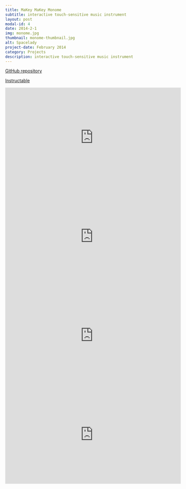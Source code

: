```yaml
---
title: MaKey MaKey Monome
subtitle: interactive touch-sensitive music instrument
layout: post
modal-id: 4
date: 2014-2-1
img: monome.jpg
thumbnail: monome-thumbnail.jpg
alt: Spacelady
project-date: February 2014
category: Projects
description: interactive touch-sensitive music instrument
---
```


[GitHub repository](https://github.com/jdeboi/monome)

[Instructable](http://www.instructables.com/id/MaKey-MaKey-Monome/)

<div class="embed-responsive embed-responsive-16by9">
<iframe width="560" height="315" src="https://www.youtube.com/embed/iqVz2CKDNXA" frameborder="0" allow="autoplay; encrypted-media" allowfullscreen></iframe>
</div>


<div class="embed-responsive embed-responsive-16by9">
<iframe width="560" height="315" src="https://www.youtube.com/embed/6j07iM7k5GQ" frameborder="0" allow="autoplay; encrypted-media" allowfullscreen></iframe>
</div>

<div class="embed-responsive embed-responsive-16by9">
<iframe width="560" height="315" src="https://www.youtube.com/embed/utB2h5gMnGk" frameborder="0" allow="autoplay; encrypted-media" allowfullscreen></iframe>
</div>

<div class="embed-responsive embed-responsive-16by9">
<iframe width="560" height="315" src="https://www.youtube.com/embed/Q65QOpuobl8" frameborder="0" allow="autoplay; encrypted-media" allowfullscreen></iframe>
</div>
